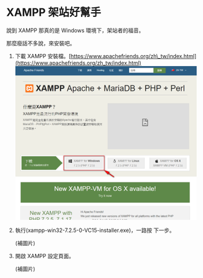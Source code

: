 # XAMPP 架站好幫手

說到 XAMPP 那真的是 Windows 環境下，架站者的福音。

那麼廢話不多說，來安裝吧。

1. 下載 XAMPP 安裝檔。[https://www.apachefriends.org/zh\_tw/index.html](https://www.apachefriends.org/zh_tw/index.html)  
   ![](/assets/download_XAMPP.png)

2. 執行\(xampp-win32-7.2.5-0-VC15-installer.exe\)，一路按 下一步。

   \(補圖片\)

3. 開啟 XAMPP 設定頁面。

   \(補圖片\)



